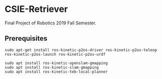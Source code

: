# CSIE-Retriever
Final Project of Robotics 2019 Fall Semester.

## Prerequisites

```
sudo apt-get install ros-kinetic-p2os-driver ros-kinetic-p2os-teleop ros-kinetic-p2os-launch ros-kinetic-p2os-urdf

sudo apt install ros-kinetic-openslam-gmapping
sudo apt install ros-kinetic-slam-gmapping
sudo apt install ros-kinetic-teb-local-planner

```
